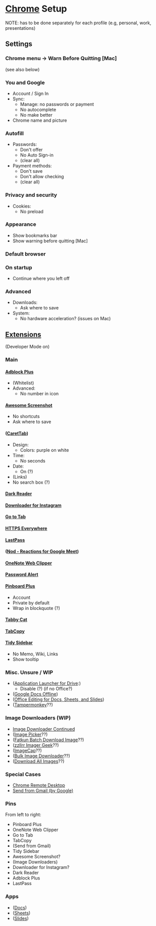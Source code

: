 # [Chrome][chrome] Setup

NOTE: has to be done separately for each profile
(e.g, personal, work, presentations)

[chrome]: https://www.google.com/chrome/

## Settings

### Chrome menu -> Warn Before Quitting [Mac]

(see also below)

### You and Google

* Account / Sign In
* Sync:
    * Manage: no passwords or payment
    * No autocomplete
    * No make better
* Chrome name and picture

### Autofill

* Passwords:
    * Don't offer
    * No Auto Sign-in
    * (clear all)
* Payment methods:
    * Don't save
    * Don't allow checking
    * (clear all)

### Privacy and security

* Cookies:
    * No preload

### Appearance

* Show bookmarks bar
* Show warning before quitting [Mac]

### Default browser

### On startup

* Continue where you left off

### Advanced

* Downloads:
    * Ask where to save
* System:
    * No hardware acceleration? (issues on Mac)

## [Extensions][extensions]

(Developer Mode on)

[extensions]: https://chrome.google.com/webstore/category/extensions

### Main

#### [Adblock Plus][adblock-plus-free-ad-bloc]

* (Whitelist)
* Advanced:
    * No number in icon

#### [Awesome Screenshot][awesome-screenshot-screen]

* No shortcuts
* Ask where to save

#### ([CaretTab][carettab-new-tab-clock-an])

* Design:
    * Colors: purple on white
* Time:
    * No seconds
* Date:
    * On (?)
* (Links)
* No search box (?)

#### [Dark Reader][dark-reader]

#### [Downloader for Instagram][downloader-for-instagram]

#### [Go to Tab][goto-tab]

#### [HTTPS Everywhere][https-everywhere]

#### [LastPass][lastpass-free-password-ma]

#### ([Nod - Reactions for Google Meet][nod-reactions-for-google])

#### [OneNote Web Clipper][onenote-web-clipper]

#### [Password Alert][password-alert]

#### [Pinboard Plus][pinboard-plus]

* Account
* Private by default
* Wrap in blockquote (?)

#### [Tabby Cat][tabby-cat]

#### [TabCopy][tabcopy]

#### [Tidy Sidebar][tidy-sidebar]

* No Memo, Wiki, Links
* Show tooltip

[adblock-plus-free-ad-bloc]: https://chrome.google.com/webstore/detail/adblock-plus-free-ad-bloc/cfhdojbkjhnklbpkdaibdccddilifddb
[awesome-screenshot-screen]: https://chrome.google.com/webstore/detail/awesome-screenshot-screen/nlipoenfbbikpbjkfpfillcgkoblgpmj
[carettab-new-tab-clock-an]: https://chrome.google.com/webstore/detail/carettab-new-tab-clock-an/cojpndognjdcakkimaloeealehpkljna
[dark-reader]: https://chrome.google.com/webstore/detail/dark-reader/eimadpbcbfnmbkopoojfekhnkhdbieeh
[downloader-for-instagram]: https://chrome.google.com/webstore/detail/downloader-for-instagram/olkpikmlhoaojbbmmpejnimiglejmboe
[goto-tab]: https://chrome.google.com/webstore/detail/goto-tab/hjfkaobgkmaeomgdhmhhipdbjdhhjkoi
[https-everywhere]: https://chrome.google.com/webstore/detail/https-everywhere/gcbommkclmclpchllfjekcdonpmejbdp
[lastpass-free-password-ma]: https://chrome.google.com/webstore/detail/lastpass-free-password-ma/hdokiejnpimakedhajhdlcegeplioahd
[nod-reactions-for-google]: https://chrome.google.com/webstore/detail/nod-reactions-for-google/oikgofeboedgfkaacpfepbfmgdalabej
[onenote-web-clipper]: https://chrome.google.com/webstore/detail/onenote-web-clipper/gojbdfnpnhogfdgjbigejoaolejmgdhk
[password-alert]: https://chrome.google.com/webstore/detail/password-alert/noondiphcddnnabmjcihcjfbhfklnnep
[pinboard-plus]: https://chrome.google.com/webstore/detail/pinboard-plus/mphdppdgoagghpmmhodmfajjlloijnbd
[tabby-cat]: https://chrome.google.com/webstore/detail/tabby-cat/mefhakmgclhhfbdadeojlkbllmecialg
[tabcopy]: https://chrome.google.com/webstore/detail/tabcopy/micdllihgoppmejpecmkilggmaagfdmb
[tidy-sidebar]: https://chrome.google.com/webstore/detail/tidy-sidebar/dgmacifhhpefamjmolpipkijcofcmbgp

### Misc. Unsure / WIP

* ([Application Launcher for Drive][application-launcher-for]:)
    * Disable (?) (if no Office?)
* ([Google Docs Offline][google-docs-offline])
* ([Office Editing for Docs, Sheets, and Slides][office-editing-for-docs-s])
* ([Tampermonkey][tampermonkey]??)

[application-launcher-for]: https://chrome.google.com/webstore/detail/application-launcher-for/lmjegmlicamnimmfhcmpkclmigmmcbeh
[google-docs-offline]: https://chrome.google.com/webstore/detail/google-docs-offline/ghbmnnjooekpmoecnnnilnnbdlolhkhi
[office-editing-for-docs-s]: https://chrome.google.com/webstore/detail/office-editing-for-docs-s/gbkeegbaiigmenfmjfclcdgdpimamgkj
[tampermonkey]: https://chrome.google.com/webstore/detail/tampermonkey/dhdgffkkebhmkfjojejmpbldmpobfkfo

### Image Downloaders (WIP)

* [Image Downloader Continued][image-downloader-continue]
* ([Image Picker][image-picker]??)
* ([Fatkun Batch Download Image][fatkun-batch-download-ima]??)
* ([zzllrr Imager Geek][zzllrr-imager-geek]??)
* ([ImageCap][imagecap-image-download-a]??)
* ([Bulk Image Downloader][bulk-image-downloader]??)
* ([Download All Images][download-all-images]??)

[image-downloader-continue]: https://chrome.google.com/webstore/detail/image-downloader-continue/jfkjbfhcfaoldhgbnkekkoheganchiea
[image-picker]: https://chrome.google.com/webstore/detail/image-picker/bhibldekjicdbnjeeecmgoogcihoalhe
[fatkun-batch-download-ima]: https://chrome.google.com/webstore/detail/fatkun-batch-download-ima/nnjjahlikiabnchcpehcpkdeckfgnohf
[zzllrr-imager-geek]: https://chrome.google.com/webstore/detail/zzllrr-imager-geek/gfjhimhkjmipphnaminnnnjpnlneeplk
[imagecap-image-download-a]: https://chrome.google.com/webstore/detail/imagecap-image-download-a/ahajhopfbfpekcljjjppolcmapaidldc
[bulk-image-downloader]: https://chrome.google.com/webstore/detail/bulk-image-downloader/facoldpeadablbngjnohbmgaehknhcaj
[download-all-images]: https://chrome.google.com/webstore/detail/download-all-images/nnffbdeachhbpfapjklmpnmjcgamcdmm

### Special Cases

* [Chrome Remote Desktop][remote-desktop]
* [Send from Gmail (by Google)][send-from-gmail]

[remote-desktop]: https://chrome.google.com/webstore/detail/chrome-remote-desktop/inomeogfingihgjfjlpeplalcfajhgai
[send-from-gmail]: https://chrome.google.com/webstore/detail/send-from-gmail-by-google/pgphcomnlaojlmmcjmiddhdapjpbgeoc

### Pins

From left to right:

* Pinboard Plus
* OneNote Web Clipper
* Go to Tab
* TabCopy
* (Send from Gmail)
* Tidy Sidebar
* Awesome Screenshot?
* (Image Downloaders)
* Downloader for Instagram?
* Dark Reader
* Adblock Plus
* LastPass

### Apps

* ([Docs][apps-docs])
* ([Sheets][apps-sheets])
* ([Slides][apps-slides])

[apps-docs]: https://chrome.google.com/webstore/detail/docs/aohghmighlieiainnegkcijnfilokake
[apps-sheets]: https://chrome.google.com/webstore/detail/sheets/felcaaldnbdncclmgdcncolpebgiejap
[apps-slides]: https://chrome.google.com/webstore/detail/slides/aapocclcgogkmnckokdopfmhonfmgoek
